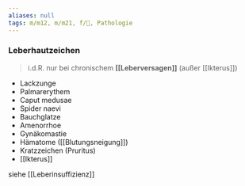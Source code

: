 ```yaml
---
aliases: null
tags: m/m12, m/m21, f/💩, Pathologie
---
```

### Leberhautzeichen
> i.d.R. nur bei chronischem **[[Leberversagen]]** (außer [[Ikterus]])
- Lackzunge
- Palmarerythem
- Caput medusae
- Spider naevi
- Bauchglatze
- Amenorrhoe
- Gynäkomastie
- Hämatome ([[Blutungsneigung]])
- Kratzzeichen (Pruritus)
- [[Ikterus]]

siehe [[Leberinsuffizienz]]